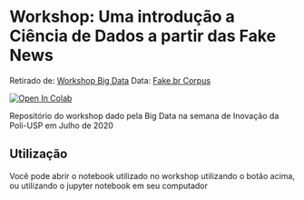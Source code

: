# Workshop: Uma introdução a Ciência de Dados a partir das Fake News

Retirado de: [Workshop Big Data](https://github.com/vitorhi/Workshop_bigdata)
Data: [Fake.br Corpus](https://github.com/roneysco/Fake.br-Corpus/tree/master/full_texts)

[![Open In Colab](https://colab.research.google.com/assets/colab-badge.svg)](https://colab.research.google.com/github/vitorhi/Workshop_bigdata/blob/master/Detector_Fake_News_aula.ipynb)

Repositório do workshop dado pela Big Data na semana de Inovação da Poli-USP em Julho de 2020


## Utilização
Você pode abrir o notebook utilizado no workshop utilizando o botão acima, ou utilizando o jupyter notebook em seu computador



